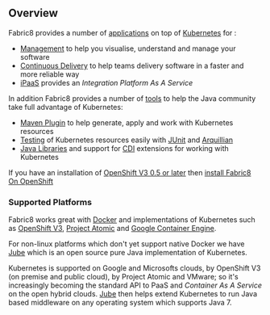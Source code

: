 ## Overview

Fabric8 provides a number of [applications](fabric8Apps.html) on top of [Kubernetes](http://kubernetes.io) for :

* [Management](management.html) to help you visualise, understand and manage your software
* [Continuous Delivery](cdelivery.html) to help teams delivery software in a faster and more reliable way 
* [iPaaS](ipaas.html) provides an _Integration Platform As A Service_  

In addition Fabric8 provides a number of [tools](tools.html) to help the Java community take full advantage of Kubernetes:
* [Maven Plugin](mavenPlugin.html) to help generate, apply  and work with Kubernetes resources
* [Testing](testing.html) of Kubernetes resources easily with [JUnit](http://junit.org/) and [Arquillian](http://arquillian.org/)
* [Java Libraries](javaLibraries.html) and support for [CDI](cdi.html) extensions for working with Kubernetes

If you have an installation of [OpenShift V3 0.5 or later](http://www.openshift.org/) then [install Fabric8 On OpenShift](fabric8OnOpenShift.md)

### Supported Platforms

Fabric8 works great with [Docker](http://www.docker.com/) and implementations of Kubernetes such as [OpenShift V3](http://openshift.github.io/), [Project Atomic](http://www.projectatomic.io/) and [Google Container Engine](https://cloud.google.com/container-engine/).

For non-linux platforms which don't yet support native Docker we have [Jube](jube.html) which is an open source pure Java implementation of Kubernetes.

Kubernetes is supported on Google and Microsofts clouds, by OpenShift V3 (on premise and public cloud), by Project Atomic and VMware; so it's increasingly becoming the standard API to PaaS and _Container As A Service_ on the open hybrid clouds. [Jube](jube.html) then helps extend Kubernetes to run Java based middleware on any operating system which supports Java 7.

